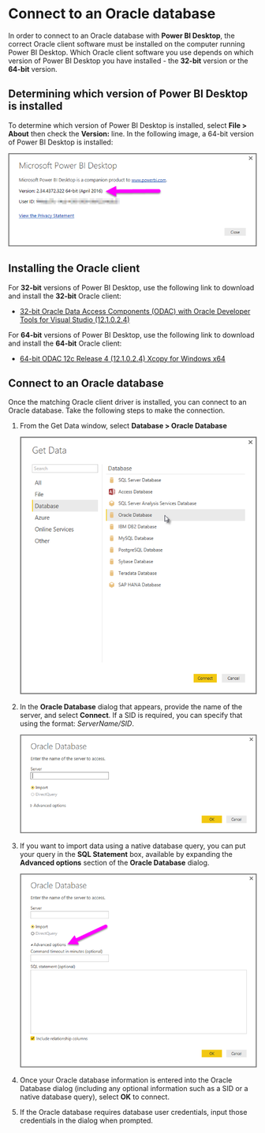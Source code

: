 <properties
   pageTitle="Connect to an Oracle database"
   description="Steps and downloads necessary to connect Oracle to Power BI Desktop"
   services="powerbi"
   documentationCenter=""
   authors="davidiseminger"
   manager="mblythe"
   backup=""
   editor=""
   tags=""
   qualityFocus="no"
   qualityDate=""/>

<tags
   ms.service="powerbi"
   ms.devlang="NA"
   ms.topic="article"
   ms.tgt_pltfrm="NA"
   ms.workload="powerbi"
   ms.date="05/11/2016"
   ms.author="davidi"/>

# Connect to an Oracle database

In order to connect to an Oracle database with **Power BI Desktop**, the correct Oracle client software must be installed on the computer running Power BI Desktop. Which Oracle client software you use depends on which version of Power BI Desktop you have installed - the **32-bit** version or the **64-bit** version.

## Determining which version of Power BI Desktop is installed

To determine which version of Power BI Desktop is installed, select **File > About** then check the **Version:** line. In the following image, a 64-bit version of Power BI Desktop is installed:

![](media/powerbi-desktop-connect-oracle-database/connect-oracle-database_1.png)

## Installing the Oracle client

For **32-bit** versions of Power BI Desktop, use the following link to download and install the **32-bit** Oracle client:

-   [32-bit Oracle Data Access Components (ODAC) with Oracle Developer Tools for Visual Studio (12.1.0.2.4)](http://www.oracle.com/technetwork/topics/dotnet/utilsoft-086879.html)

For **64-bit** versions of Power BI Desktop, use the following link to download and install the **64-bit** Oracle client:

-   [64-bit ODAC 12c Release 4 (12.1.0.2.4) Xcopy for Windows x64](http://www.oracle.com/technetwork/database/windows/downloads/index-090165.html)

## Connect to an Oracle database

Once the matching Oracle client driver is installed, you can connect to an Oracle database. Take the following steps to make the connection.

1.  From the Get Data window, select **Database > Oracle Database**

    ![](media/powerbi-desktop-connect-oracle-database/connect-oracle-database_2.png)

2.  In the **Oracle Database** dialog that appears, provide the name of the server, and select **Connect**. If a SID is required, you can specify that using the format: *ServerName/SID*.

    ![](media/powerbi-desktop-connect-oracle-database/connect-oracle-database_3.png)

3.  If you want to import data using a native database query, you can put your query in the **SQL Statement** box, available by expanding the **Advanced options** section of the **Oracle Database** dialog.

    ![](media/powerbi-desktop-connect-oracle-database/connect-oracle-database_4.png)

4.  Once your Oracle database information is entered into the Oracle Database dialog (including any optional information such as a SID or a native database query), select **OK** to connect.

5.  If the Oracle database requires database user credentials, input those credentials in the dialog when prompted.
